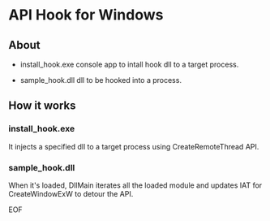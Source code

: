 # API Hook for Windows
## About
* install_hook.exe
console app to intall hook dll to a target process.

* sample_hook.dll
dll to be hooked into a process.

## How it works
### install_hook.exe
It injects a specified dll to a target process using CreateRemoteThread API.

### sample_hook.dll
When it's loaded, DllMain iterates all the loaded module and updates IAT for CreateWindowExW to detour the API.

EOF